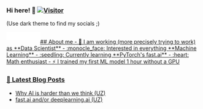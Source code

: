 ### Hi here! 👋  [![Visitor](https://visitor-badge.glitch.me/badge?page_id=shopulatov.shopulatov)](https://github.com/shopulatov/shopulatov)

(Use dark theme to find my socials ;)

<a href="https://shopulatov.github.io" target="_blank"><img align="left" alt="shopulatov.github.io" width="22px" src="https://github.com/Aakarsh-B/trying-repos/blob/master/www.svg" /></a>
<a href="https://linkedin.com/in/abrorshopulatov" target="_blank"><img align="left" alt="Abror Shopulatov | LinkedIn" width="22px" src="https://github.com/Aakarsh-B/trying-repos/blob/master/linkedin.svg" />
<a href="https://twitter.com/murodbeck" target="_blank"><img align="left" alt="Abror Shopulatov | Twitter" width="22px" src="https://github.com/Aakarsh-B/trying-repos/blob/master/twitter.svg" />
<a href="https://medium.com/@murodbek" target="_blank"><img align="left" alt="Abror Shopulatov | Medium" width="22px" src="https://github.com/Aakarsh-B/trying-repos/blob/master/medium.svg" />

<br />
## About me
-   🔭 I am working (more precisely trying to work) as **Data Scientist**
-   :monocle_face: Interested in everything **Machine Learning**
-   :seedling: Currently learning **PyTorch's fast.ai**
-   :heart: Math enthusiast
-   ⚡ I trained my first ML model 1 hour without a GPU 

<br />

### 📕 Latest Blog Posts

<!-- BLOG-POST-LIST:START -->
- [Why AI is harder than we think (UZ)](https://shopulatov.github.io/2023/01/12/AI-is-hard.html)
- [fast.ai and/or deeplearning.ai (UZ)](https://shopulatov.github.io/2022/10/15/fastai-vs-deeplearningai.html)
<!-- BLOG-POST-LIST:END -->

<br/>
<!--
**shopulatov/shopulatov** is a ✨ _special_ ✨ repository because its `README.md` (this file) appears on your GitHub profile.

Here are some ideas to get you started:

- 🔭 I’m currently working on ...
- 🌱 I’m currently learning ...
- 👯 I’m looking to collaborate on ...
- 🤔 I’m looking for help with ...
- 💬 Ask me about ...
- 📫 How to reach me: ...
- 😄 Pronouns: ...
- ⚡ Fun fact: ...
-->
